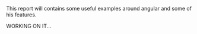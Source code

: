 This report will contains some useful examples around angular and some of his features.


WORKING ON IT...
